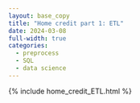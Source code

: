 ```yaml
---
layout: base_copy
title: "Home credit part 1: ETL"
date: 2024-03-08
full-width: true
categories: 
  - preprocess
  - SQL
  - data science
---
```


{% include home_credit_ETL.html %}


